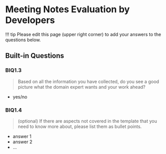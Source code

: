 # Meeting Notes Evaluation by Developers
!!! tip
    Please edit this page (upper right corner) to add your answers to the questions below.

## Built-in Questions
### BIQ1.3
> Based on all the information you have collected, do you see a good picture what the domain expert wants and your work ahead?

- yes/no


### BIQ1.4
> (optional) If there are aspects not covered in the template that you need to know more about, please list them as bullet points.

- answer 1
- answer 2
- ...